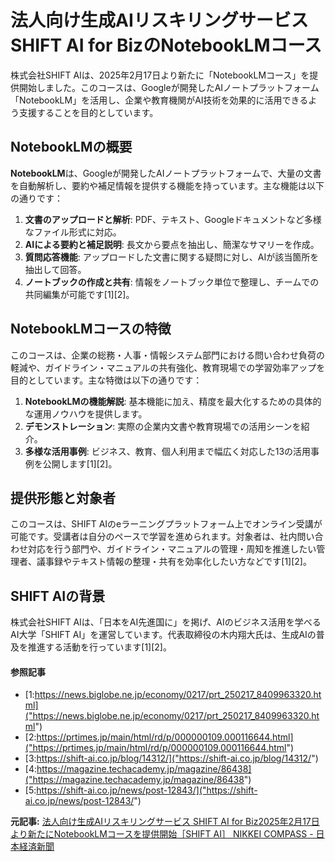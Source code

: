 # 法人向け生成AIリスキリングサービス SHIFT AI for BizのNotebookLMコース

株式会社SHIFT AIは、2025年2月17日より新たに「NotebookLMコース」を提供開始しました。このコースは、Googleが開発したAIノートプラットフォーム「NotebookLM」を活用し、企業や教育機関がAI技術を効果的に活用できるよう支援することを目的としています。

## NotebookLMの概要

**NotebookLM**は、Googleが開発したAIノートプラットフォームで、大量の文書を自動解析し、要約や補足情報を提供する機能を持っています。主な機能は以下の通りです：

1. **文書のアップロードと解析**: PDF、テキスト、Googleドキュメントなど多様なファイル形式に対応。
2. **AIによる要約と補足説明**: 長文から要点を抽出し、簡潔なサマリーを作成。
3. **質問応答機能**: アップロードした文書に関する疑問に対し、AIが該当箇所を抽出して回答。
4. **ノートブックの作成と共有**: 情報をノートブック単位で整理し、チームでの共同編集が可能です[1][2]。

## NotebookLMコースの特徴

このコースは、企業の総務・人事・情報システム部門における問い合わせ負荷の軽減や、ガイドライン・マニュアルの共有強化、教育現場での学習効率アップを目的としています。主な特徴は以下の通りです：

1. **NotebookLMの機能解説**: 基本機能に加え、精度を最大化するための具体的な運用ノウハウを提供します。
2. **デモンストレーション**: 実際の企業内文書や教育現場での活用シーンを紹介。
3. **多様な活用事例**: ビジネス、教育、個人利用まで幅広く対応した13の活用事例を公開します[1][2]。

## 提供形態と対象者

このコースは、SHIFT AIのeラーニングプラットフォーム上でオンライン受講が可能です。受講者は自分のペースで学習を進められます。対象者は、社内問い合わせ対応を行う部門や、ガイドライン・マニュアルの管理・周知を推進したい管理者、議事録やテキスト情報の整理・共有を効率化したい方などです[1][2]。

## SHIFT AIの背景

株式会社SHIFT AIは、「日本をAI先進国に」を掲げ、AIのビジネス活用を学べるAI大学「SHIFT AI」を運営しています。代表取締役の木内翔大氏は、生成AIの普及を推進する活動を行っています[1][2]。

#### 参照記事
- [1:https://news.biglobe.ne.jp/economy/0217/prt_250217_8409963320.html]("https://news.biglobe.ne.jp/economy/0217/prt_250217_8409963320.html")
- [2:https://prtimes.jp/main/html/rd/p/000000109.000116644.html]("https://prtimes.jp/main/html/rd/p/000000109.000116644.html")
- [3:https://shift-ai.co.jp/blog/14312/]("https://shift-ai.co.jp/blog/14312/")
- [4:https://magazine.techacademy.jp/magazine/86438]("https://magazine.techacademy.jp/magazine/86438")
- [5:https://shift-ai.co.jp/news/post-12843/]("https://shift-ai.co.jp/news/post-12843/")


**元記事:** [法人向け生成AIリスキリングサービス SHIFT AI for Biz2025年2月17日より新たにNotebookLMコースを提供開始［SHIFT AI］ NIKKEI COMPASS - 日本経済新聞](https://www.nikkei.com/compass/content/PRTKDB000000109_000116644/preview)